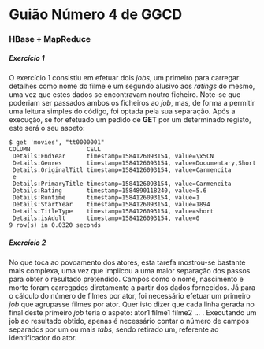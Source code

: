# Guião Número 4 de GGCD

### HBase + MapReduce

##### Exercício 1

O exercício 1 consistiu em efetuar dois _jobs_, um primeiro para carregar detalhes como nome do filme e um segundo alusivo aos _ratings_ do mesmo, uma vez que estes dados se encontravam noutro ficheiro. Note-se que poderiam ser passados ambos os ficheiros ao _job_, mas, de forma a permitir uma leitura simples do código, foi optada pela sua separação. 
Após a execução, se for efetuado um pedido de __GET__ por um determinado registo, este será o seu aspeto:

```
$ get 'movies', "tt0000001"
COLUMN                CELL                                                      
 Details:EndYear      timestamp=1584126093154, value=\x5CN                      
 Details:Genres       timestamp=1584126093154, value=Documentary,Short          
 Details:OriginalTitl timestamp=1584126093154, value=Carmencita                 
 e                                                                              
 Details:PrimaryTitle timestamp=1584126093154, value=Carmencita                 
 Details:Rating       timestamp=1584890118240, value=5.6                        
 Details:Runtime      timestamp=1584126093154, value=1                          
 Details:StartYear    timestamp=1584126093154, value=1894                       
 Details:TitleType    timestamp=1584126093154, value=short                      
 Details:isAdult      timestamp=1584126093154, value=0                          
9 row(s) in 0.0320 seconds
```

##### Exercício 2

No que toca ao povoamento dos atores, esta tarefa mostrou-se bastante mais complexa, uma vez que implicou a uma maior separação dos passos para obter o resultado pretendido. Campos como o nome, nascimento e morte foram carregados diretamente a partir dos dados fornecidos. Já para o cálculo do número de filmes por ator, foi necessário efetuar um primeiro _job_ que agrupasse filmes por ator. Quer isto dizer que cada linha gerada no final deste primeiro _job_ teria o aspeto: ator1 filme1 filme2 ... .
Executando um job ao resultado obtido, apenas é necessário contar o número de campos separados por um ou mais _tabs_, sendo retirado um, referente ao identificador do ator.


